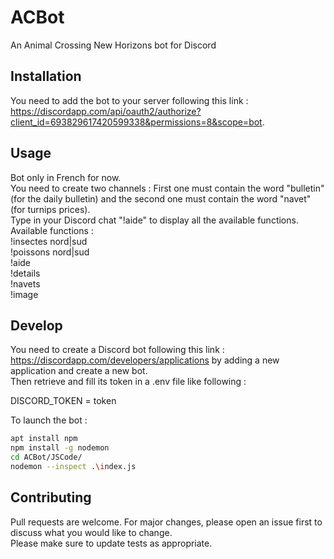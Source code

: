 # ACBot
An Animal Crossing New Horizons bot for Discord

## Installation
You need to add the bot to your server following this link :
https://discordapp.com/api/oauth2/authorize?client_id=693829617420599338&permissions=8&scope=bot.  

## Usage 
Bot only in French for now.  
You need to create two channels : First one must contain the word "bulletin" (for the daily bulletin) and the second one must contain the word "navet" (for turnips prices).  
Type in your Discord chat "!aide" to display all the available functions.  
Available functions :   
!insectes nord|sud   
!poissons nord|sud   
!aide   
!details   
!navets  
!image  

## Develop
You need to create a Discord bot following this link : https://discordapp.com/developers/applications by adding a new application and create a new bot.   
Then retrieve and fill its token in a .env file like following :

DISCORD_TOKEN = token  
  
To launch the bot : 
```bash
apt install npm
npm install -g nodemon
cd ACBot/JSCode/
nodemon --inspect .\index.js
```

## Contributing
Pull requests are welcome. For major changes, please open an issue first to discuss what you would like to change.  
Please make sure to update tests as appropriate.
